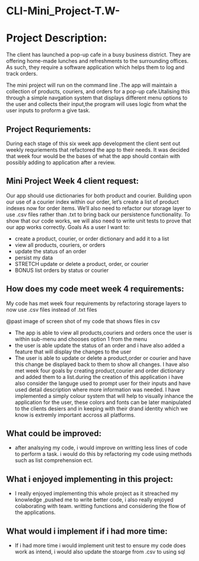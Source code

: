# CLI-Mini_Project-T.W-


# Project Description: 

The client has launched a pop-up cafe in a busy business district. They are offering home-made lunches and refreshments to the surrounding offices. As such, they require a software application which helps them to log and track orders.

The mini project will run on the command line .The app will maintain a collection of products, couriers, and orders for a pop-up cafe.Utalising this through a simple navgation system that displays different menu options to the user and collects their input,the program will uses logic from what the user inputs to proform a give task.

## Project Requriements:
During each stage of this six week app development the client sent out weekly requriements that refactored the app to their needs. It was decided that week four would be the bases of what the app should contain with possibly adding to application after a review.

## Mini Project Week 4 client request:

Our app should use dictionaries for both product and courier. 
Building upon our use of a courier index within our order, let’s create a list of product indexes now for order items. 
We’ll also need to refactor our storage layer to use .csv files rather than .txt to bring back our persistence functionality. 
To show that our code works, we will also need to write unit tests to prove that our app works correctly. 
Goals As a user I want to: 
- create a product, courier, or order dictionary and add it to a list
- view all products, couriers, or orders
- update the status of an order 
- persist my data 
- STRETCH update or delete a product, order, or courier 
- BONUS list orders by status or courier 

>>>>>
## How does my code meet week 4 requirements:
My code has met week four requirements by refactoring storage layers to now use .csv files instead of .txt files 

@past image of screen shot of my code that shows files in csv

 - The app is able to view all products,couriers and orders once the user is within sub-menu and chooses option 1 from the menu
 - the user is able update the status of an order and i have also added a feature that will display the changes to the user
- The user is able to update or delete a product,order or courier and have this change be displayed back to them to show all changes.
I have also met week four goals by creating product,courier and order dictionary and added them to a list.during the creation of this application 
i have also consider the languge used to prompt user for their inputs and have used detail description where more information was needed.
I have implemented a simply colour system that will help to visually inhance the application for the user, these colors and fonts can be later manipulated to the clients desiers and in keeping with their drand identity which we know is extremly important accross all platforms.
 
## What could be improved:
 - after analsying my code, i would improve on writting less lines of code to perform a task. i would do this by refactoring my code 
using methods such as list comprehension ect.

## What i enjoyed implementing in this project:
- I really enjoyed implementing this whole project as it streached my knowledge ,pushed me to write better code, i also really enjoyed colaborating with team.
   writting functions and considering the flow of the applications.

## What would i implement if i had more time:
 - If i had more time i would implement unit test to ensure my code does work as intend, i would also update the stoarge from .csv to using sql 
